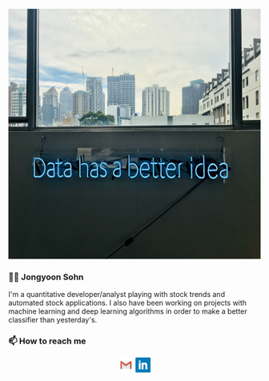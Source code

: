 <p align='center'>
<a><img height=500 width=800 src="https://github.com/jeffjongyoon/jeffjongyoon/blob/master/icon/data.jpg?raw=true"></a>
</p>

### 👋🏻 Jongyoon Sohn

I'm a quantitative developer/analyst playing with stock trends and automated stock applications. I also have been working on projects with machine learning and deep learning algorithms in order to make a better classifier than yesterday's.


### 📫 How to reach me

<p align='center'>
<a href="mailto:jysohn0104@gmail.com"><img height="30" src="https://github.com/jeffjongyoon/jeffjongyoon/blob/master/icon/email.png?raw=true"></a>  
<a href="https://www.linkedin.com/in/joenewnee/"><img height="30" src="https://github.com/jeffjongyoon/jeffjongyoon/blob/master/icon/linkedin.png?raw=true"></a>
</p>

